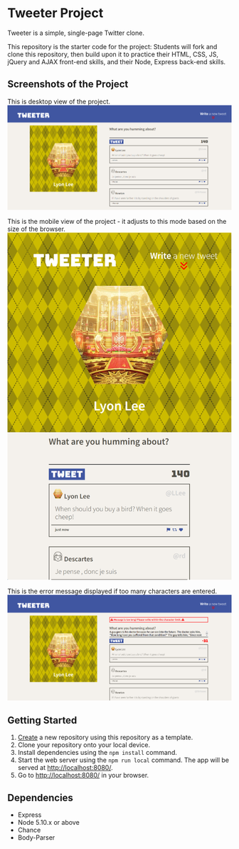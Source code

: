# Tweeter Project

Tweeter is a simple, single-page Twitter clone.

This repository is the starter code for the project: Students will fork and clone this repository, then build upon it to practice their HTML, CSS, JS, jQuery and AJAX front-end skills, and their Node, Express back-end skills.

## Screenshots of the Project

This is desktop view of the project. 
!["Desktop view"](https://github.com/BBB0920/tweeter/blob/master/docs/desktop.png?raw=true)

This is the mobile view of the project - it adjusts to this mode based on the size of the browser. 
!["Mobile view"](https://github.com/BBB0920/tweeter/blob/master/docs/mobile.png?raw=true)

This is the error message displayed if too many characters are entered. 
!["Error message displayed"](https://github.com/BBB0920/tweeter/blob/master/docs/error.png?raw=true)

## Getting Started

1. [Create](https://docs.github.com/en/repositories/creating-and-managing-repositories/creating-a-repository-from-a-template) a new repository using this repository as a template.
2. Clone your repository onto your local device.
3. Install dependencies using the `npm install` command.
3. Start the web server using the `npm run local` command. The app will be served at <http://localhost:8080/>.
4. Go to <http://localhost:8080/> in your browser.

## Dependencies

- Express
- Node 5.10.x or above
- Chance
- Body-Parser